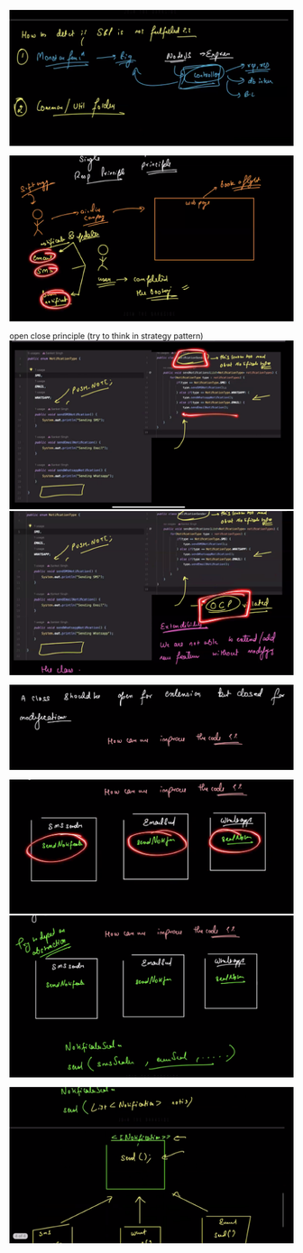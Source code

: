 ![1702999009864](image/solid/1702999009864.png)

![1703601960936](image/solid/1703601960936.png)

open close principle (try to think in strategy pattern)
![1703602849386](image/solid/1703602849386.png)![1703603066680](image/solid/1703603066680.png)

![1703603176444](image/solid/1703603176444.png)

![1703603298677](image/solid/1703603298677.png)![1703603393229](image/solid/1703603393229.png)

![1703603471822](image/solid/1703603471822.png)
